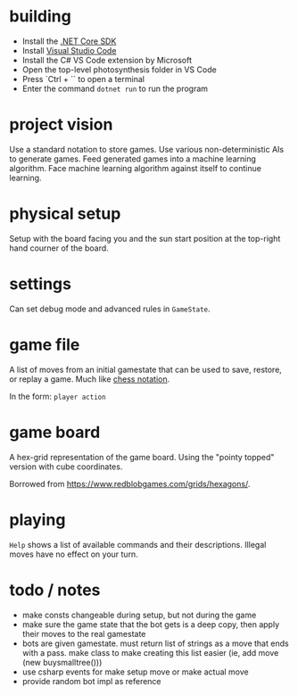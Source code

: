 # building
- Install the [.NET Core SDK](https://www.microsoft.com/net/learn/get-started/windows)
- Install [Visual Studio Code](https://code.visualstudio.com/)
- Install the C# VS Code extension by Microsoft
- Open the top-level photosynthesis folder in VS Code
- Press `Ctrl + \`` to open a terminal
- Enter the command `dotnet run` to run the program

# project vision
Use a standard notation to store games. Use various non-deterministic AIs to generate games. Feed generated games into a machine learning algorithm. Face machine learning algorithm against itself to continue learning.

# physical setup
Setup with the board facing you and the sun start position at the top-right hand courner of the board.

# settings
Can set debug mode and advanced rules in `GameState`.

# game file
A list of moves from an initial gamestate that can be used to save, restore, or replay a game. Much like [chess notation](https://en.wikipedia.org/wiki/Chess_notation).

In the form:
`player action`

# game board
A hex-grid representation of the game board. Using the "pointy topped" version with cube coordinates.

Borrowed from https://www.redblobgames.com/grids/hexagons/.

# playing
`Help` shows a list of available commands and their descriptions.
Illegal moves have no effect on your turn.

# todo / notes
- make consts changeable during setup, but not during the game
- make sure the game state that the bot gets is a deep copy, then apply their moves to the real gamestate
- bots are given gamestate. must return list of strings as a move that ends with a pass. make class to make creating this list easier (ie, add move (new buysmalltree()))
- use csharp events for make setup move or make actual move
- provide random bot impl as reference
